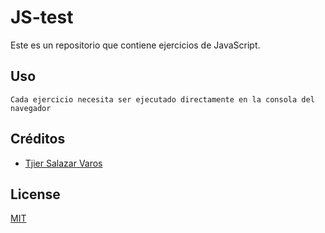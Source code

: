 # JS-test

Este es un repositorio que contiene ejercicios de JavaScript.


## Uso

```
Cada ejercicio necesita ser ejecutado directamente en la consola del navegador
```

## Créditos

- [Tjier Salazar Varos](https://twitter.com/TjierSV)

## License

[MIT](https://opensource.org/licenses/MIT)